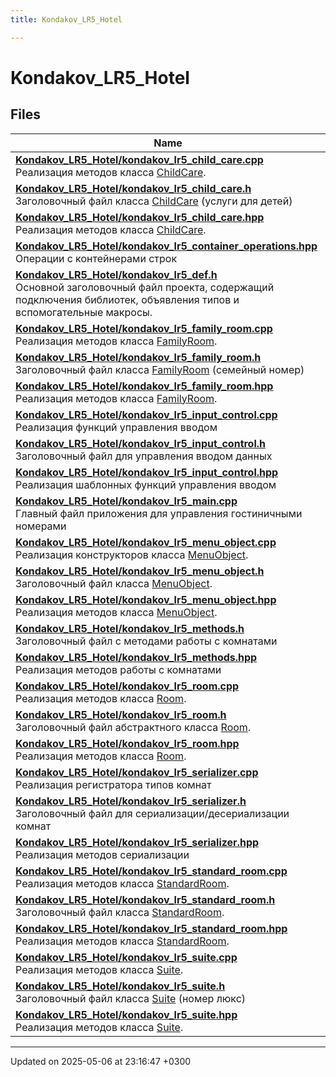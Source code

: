 ```yaml
---
title: Kondakov_LR5_Hotel

---
```


# Kondakov_LR5_Hotel



## Files

| Name           |
| -------------- |
| **[Kondakov_LR5_Hotel/kondakov_lr5_child_care.cpp](Files/kondakov__lr5__child__care_8cpp.md#file-kondakov-lr5-child-care.cpp)** <br>Реализация методов класса [ChildCare](Classes/class_child_care.md).  |
| **[Kondakov_LR5_Hotel/kondakov_lr5_child_care.h](Files/kondakov__lr5__child__care_8h.md#file-kondakov-lr5-child-care.h)** <br>Заголовочный файл класса [ChildCare](Classes/class_child_care.md) (услуги для детей)  |
| **[Kondakov_LR5_Hotel/kondakov_lr5_child_care.hpp](Files/kondakov__lr5__child__care_8hpp.md#file-kondakov-lr5-child-care.hpp)** <br>Реализация методов класса [ChildCare](Classes/class_child_care.md).  |
| **[Kondakov_LR5_Hotel/kondakov_lr5_container_operations.hpp](Files/kondakov__lr5__container__operations_8hpp.md#file-kondakov-lr5-container-operations.hpp)** <br>Операции с контейнерами строк  |
| **[Kondakov_LR5_Hotel/kondakov_lr5_def.h](Files/kondakov__lr5__def_8h.md#file-kondakov-lr5-def.h)** <br>Основной заголовочный файл проекта, содержащий подключения библиотек, объявления типов и вспомогательные макросы.  |
| **[Kondakov_LR5_Hotel/kondakov_lr5_family_room.cpp](Files/kondakov__lr5__family__room_8cpp.md#file-kondakov-lr5-family-room.cpp)** <br>Реализация методов класса [FamilyRoom](Classes/class_family_room.md).  |
| **[Kondakov_LR5_Hotel/kondakov_lr5_family_room.h](Files/kondakov__lr5__family__room_8h.md#file-kondakov-lr5-family-room.h)** <br>Заголовочный файл класса [FamilyRoom](Classes/class_family_room.md) (семейный номер)  |
| **[Kondakov_LR5_Hotel/kondakov_lr5_family_room.hpp](Files/kondakov__lr5__family__room_8hpp.md#file-kondakov-lr5-family-room.hpp)** <br>Реализация методов класса [FamilyRoom](Classes/class_family_room.md).  |
| **[Kondakov_LR5_Hotel/kondakov_lr5_input_control.cpp](Files/kondakov__lr5__input__control_8cpp.md#file-kondakov-lr5-input-control.cpp)** <br>Реализация функций управления вводом  |
| **[Kondakov_LR5_Hotel/kondakov_lr5_input_control.h](Files/kondakov__lr5__input__control_8h.md#file-kondakov-lr5-input-control.h)** <br>Заголовочный файл для управления вводом данных  |
| **[Kondakov_LR5_Hotel/kondakov_lr5_input_control.hpp](Files/kondakov__lr5__input__control_8hpp.md#file-kondakov-lr5-input-control.hpp)** <br>Реализация шаблонных функций управления вводом  |
| **[Kondakov_LR5_Hotel/kondakov_lr5_main.cpp](Files/kondakov__lr5__main_8cpp.md#file-kondakov-lr5-main.cpp)** <br>Главный файл приложения для управления гостиничными номерами  |
| **[Kondakov_LR5_Hotel/kondakov_lr5_menu_object.cpp](Files/kondakov__lr5__menu__object_8cpp.md#file-kondakov-lr5-menu-object.cpp)** <br>Реализация конструкторов класса [MenuObject](Classes/class_menu_object.md).  |
| **[Kondakov_LR5_Hotel/kondakov_lr5_menu_object.h](Files/kondakov__lr5__menu__object_8h.md#file-kondakov-lr5-menu-object.h)** <br>Заголовочный файл класса [MenuObject](Classes/class_menu_object.md).  |
| **[Kondakov_LR5_Hotel/kondakov_lr5_menu_object.hpp](Files/kondakov__lr5__menu__object_8hpp.md#file-kondakov-lr5-menu-object.hpp)** <br>Реализация методов класса [MenuObject](Classes/class_menu_object.md).  |
| **[Kondakov_LR5_Hotel/kondakov_lr5_methods.h](Files/kondakov__lr5__methods_8h.md#file-kondakov-lr5-methods.h)** <br>Заголовочный файл с методами работы с комнатами  |
| **[Kondakov_LR5_Hotel/kondakov_lr5_methods.hpp](Files/kondakov__lr5__methods_8hpp.md#file-kondakov-lr5-methods.hpp)** <br>Реализация методов работы с комнатами  |
| **[Kondakov_LR5_Hotel/kondakov_lr5_room.cpp](Files/kondakov__lr5__room_8cpp.md#file-kondakov-lr5-room.cpp)** <br>Реализация методов класса [Room](Classes/class_room.md).  |
| **[Kondakov_LR5_Hotel/kondakov_lr5_room.h](Files/kondakov__lr5__room_8h.md#file-kondakov-lr5-room.h)** <br>Заголовочный файл абстрактного класса [Room](Classes/class_room.md).  |
| **[Kondakov_LR5_Hotel/kondakov_lr5_room.hpp](Files/kondakov__lr5__room_8hpp.md#file-kondakov-lr5-room.hpp)** <br>Реализация методов класса [Room](Classes/class_room.md).  |
| **[Kondakov_LR5_Hotel/kondakov_lr5_serializer.cpp](Files/kondakov__lr5__serializer_8cpp.md#file-kondakov-lr5-serializer.cpp)** <br>Реализация регистратора типов комнат  |
| **[Kondakov_LR5_Hotel/kondakov_lr5_serializer.h](Files/kondakov__lr5__serializer_8h.md#file-kondakov-lr5-serializer.h)** <br>Заголовочный файл для сериализации/десериализации комнат  |
| **[Kondakov_LR5_Hotel/kondakov_lr5_serializer.hpp](Files/kondakov__lr5__serializer_8hpp.md#file-kondakov-lr5-serializer.hpp)** <br>Реализация методов сериализации  |
| **[Kondakov_LR5_Hotel/kondakov_lr5_standard_room.cpp](Files/kondakov__lr5__standard__room_8cpp.md#file-kondakov-lr5-standard-room.cpp)** <br>Реализация методов класса [StandardRoom](Classes/class_standard_room.md).  |
| **[Kondakov_LR5_Hotel/kondakov_lr5_standard_room.h](Files/kondakov__lr5__standard__room_8h.md#file-kondakov-lr5-standard-room.h)** <br>Заголовочный файл класса [StandardRoom](Classes/class_standard_room.md).  |
| **[Kondakov_LR5_Hotel/kondakov_lr5_standard_room.hpp](Files/kondakov__lr5__standard__room_8hpp.md#file-kondakov-lr5-standard-room.hpp)** <br>Реализация методов класса [StandardRoom](Classes/class_standard_room.md).  |
| **[Kondakov_LR5_Hotel/kondakov_lr5_suite.cpp](Files/kondakov__lr5__suite_8cpp.md#file-kondakov-lr5-suite.cpp)** <br>Реализация методов класса [Suite](Classes/class_suite.md).  |
| **[Kondakov_LR5_Hotel/kondakov_lr5_suite.h](Files/kondakov__lr5__suite_8h.md#file-kondakov-lr5-suite.h)** <br>Заголовочный файл класса [Suite](Classes/class_suite.md) (номер люкс)  |
| **[Kondakov_LR5_Hotel/kondakov_lr5_suite.hpp](Files/kondakov__lr5__suite_8hpp.md#file-kondakov-lr5-suite.hpp)** <br>Реализация методов класса [Suite](Classes/class_suite.md).  |






-------------------------------

Updated on 2025-05-06 at 23:16:47 +0300
